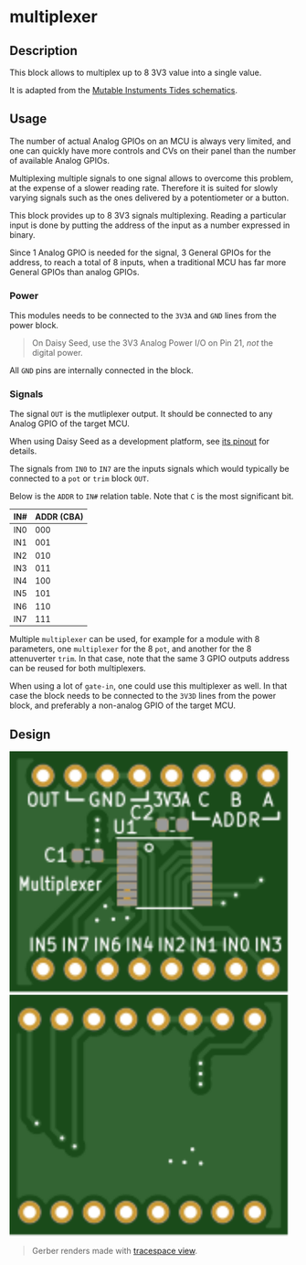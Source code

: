 # multiplexer

## Description

This block allows to multiplex up to 8 3V3 value into a single value.

It is adapted from the [Mutable Instuments Tides schematics](https://mutable-instruments.net/modules/tides/downloads/tides_v40.pdf).


## Usage

The number of actual Analog GPIOs on an MCU is always very limited, and one can quickly
have more controls and CVs on their panel than the number of available Analog GPIOs.

Multiplexing multiple signals to one signal allows to overcome this problem, at the expense
of a slower reading rate. Therefore it is suited for slowly varying signals such as the ones
delivered by a potentiometer or a button.

This block provides up to 8 3V3 signals multiplexing. Reading a particular input is done
by putting the address of the input as a number expressed in binary.

Since 1 Analog GPIO is needed for the signal, 3 General GPIOs for the address, to reach a total
of 8 inputs, when a traditional MCU has far more General GPIOs than analog GPIOs.

### Power

This modules needs to be connected to the `3V3A` and `GND` lines from the power block.

> On Daisy Seed, use the 3V3 Analog Power I/O on Pin 21, *not* the digital power.

All `GND` pins are internally connected in the block.

### Signals

The signal `OUT` is the mutliplexer output. It should be connected to any Analog GPIO of the
target MCU.

When using Daisy Seed as a development platform, see
[its pinout](https://images.squarespace-cdn.com/content/v1/58d03fdc1b10e3bf442567b8/1591827747342-HCXMM2NNR26SP5F4U2CJ/ke17ZwdGBToddI8pDm48kN5PbQBGNYbW-5Hm1pf8hRF7gQa3H78H3Y0txjaiv_0fDoOvxcdMmMKkDsyUqMSsMWxHk725yiiHCCLfrh8O1z4YTzHvnKhyp6Da-NYroOW3ZGjoBKy3azqku80C789l0kLp48N9LluBiCpBrPZntaz462IffsVrAff3VJkwKncM1HZuDnV98dfxM9yHlqFkUQ/DaisyPinoutRev4%404x.png?format=500w)
for details.

The signals from `IN0` to `IN7` are the inputs signals which would typically be connected to
a `pot` or `trim` block `OUT`.

Below is the `ADDR` to `IN#` relation table. Note that `C` is the most significant bit.

| IN# | ADDR (CBA) |
| --- | --- |
| IN0 | 000 |
| IN1 | 001 |
| IN2 | 010 |
| IN3 | 011 |
| IN4 | 100 |
| IN5 | 101 |
| IN6 | 110 |
| IN7 | 111 |

Multiple `multiplexer` can be used, for example for a module with 8 parameters,
one `multiplexer` for the 8 `pot`, and another for the 8 attenuverter `trim`.
In that case, note that the same 3 GPIO outputs address can be reused for both multiplexers.

When using a lot of `gate-in`, one could use this multiplexer as well. In that case the
block needs to be connected to the `3V3D` lines from the power block, and preferably a
non-analog GPIO of the target MCU.


## Design

<img src="./documentation/top.svg" width="490"> <img src="./documentation/bottom.svg" width="490">

> Gerber renders made with [tracespace view](https://tracespace.io/view/).
